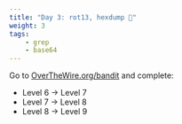 ```yaml
---
title: "Day 3: rot13, hexdump 🧩"
weight: 3
tags: 
    - grep 
    - base64
---
```

Go to [OverTheWire.org/bandit](https://overthewire.org/wargames/bandit/) and complete:
- Level 6 → Level 7
- Level 7 → Level 8
- Level 8 → Level 9
